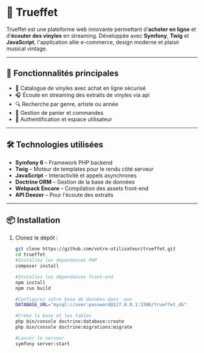 # 🎵 Trueffet

Trueffet est une plateforme web innovante permettant d’**acheter en ligne** et d’**écouter des vinyles** en streaming. Développée avec **Symfony**, **Twig** et **JavaScript**, l'application allie e-commerce, design moderne et plaisir musical vintage.

---

## 🚀 Fonctionnalités principales

- 🛒 Catalogue de vinyles avec achat en ligne sécurisé
- 🎧 Écoute en streaming des extraits de vinyles via api
- 🔍 Recherche par genre, artiste ou année
- 🧾 Gestion de panier et commandes
- 👤 Authentification et espace utilisateur
---

## 🛠️ Technologies utilisées

- **Symfony 6** – Framework PHP backend
- **Twig** – Moteur de templates pour le rendu côté serveur
- **JavaScript** – Interactivité et appels asynchrones
- **Doctrine ORM** – Gestion de la base de données
- **Webpack Encore** – Compilation des assets front-end
- **API Deezer** – Pour l'écoute des extraits
---

## 📦 Installation

1. Clonez le dépôt :
   ```bash
   git clone https://github.com/votre-utilisateur/trueffet.git
   cd trueffet
   #Installez les dépendances PHP
   composer install

   #Installez les dépendances front-end
   npm install
   npm run build

   #Configurez votre base de données dans .env
   DATABASE_URL="mysql://user:password@127.0.0.1:3306/trueffet_db"

   #Créez la base et les tables
   php bin/console doctrine:database:create
   php bin/console doctrine:migrations:migrate

   #Lancer le serveur
   symfony server:start



